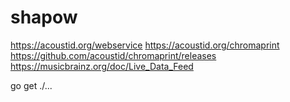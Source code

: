 # shapow
https://acoustid.org/webservice
https://acoustid.org/chromaprint
https://github.com/acoustid/chromaprint/releases
https://musicbrainz.org/doc/Live_Data_Feed

go get ./...

